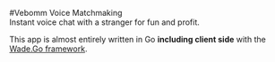 #Vebomm Voice Matchmaking  
Instant voice chat with a stranger for fun and profit.

This app is almost entirely written in Go **including client side** with the [Wade.Go framework](http://github.com/phaikawl/wade).
